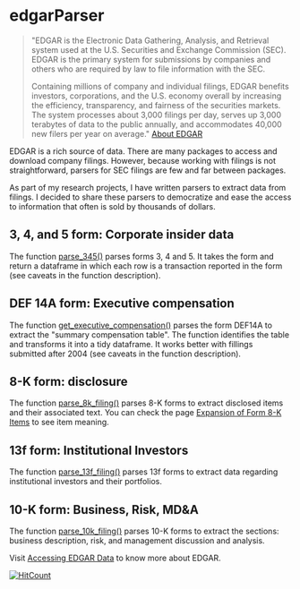 # edgarParser #

> "EDGAR is the Electronic Data Gathering, Analysis, and Retrieval system used at the U.S. Securities and Exchange Commission (SEC). EDGAR is the primary system for submissions by companies and others who are required by law to file information with the SEC.  
>
> Containing millions of company and individual filings, EDGAR benefits investors, corporations, and the U.S. economy overall by increasing the efficiency, transparency, and fairness of the securities markets. The system processes about 3,000 filings per day, serves up 3,000 terabytes of data to the public annually, and accommodates 40,000 new filers per year on average." [About EDGAR](https://www.sec.gov/edgar/about)

EDGAR is a rich source of data. There are many packages to access and download company filings. However, because working with filings is not straightforward, parsers for SEC filings are few and far between packages.

As part of my research projects, I have written parsers to extract data from filings. I decided to share these parsers to democratize and ease the access to information that often is sold by thousands of dollars.

## 3, 4, and 5 form: Corporate insider data ##

The function [parse_345()](https://github.com/rsljr/python-edgar/blob/master/parse_345.py) parses forms 3, 4 and 5. It takes the form and return a dataframe in which each row is a transaction reported in the form (see caveats in the function description).  

## DEF 14A form: Executive compensation ##

The function [get_executive_compensation()](https://github.com/rsljr/python-edgar/blob/master/annotated%20notebooks/get_exectuvive_compensation.ipynb) parses the form DEF14A to extract the "summary compensation table". The function identifies the table and transforms it into a tidy dataframe. It works better with fillings submitted after 2004 (see caveats in the function description).  

## 8-K form: disclosure ##

The function [parse_8k_filing()](https://github.com/rsljr/python-edgar/blob/master/parse_8K.py) parses 8-K forms to extract disclosed items and their associated text.  You can check the page [Expansion of Form 8-K Items](https://www.sec.gov/rules/final/33-8400.htm) to see item meaning.  

## 13f form: Institutional Investors ##

The function [parse_13f_filing()](https://github.com/rsljr/python-edgar/blob/master/parse_13f.py) parses 13f forms to extract data regarding institutional investors and their portfolios.

## 10-K form: Business, Risk, MD&A ##

The function [parse_10k_filing()](https://github.com/rsljr/python-edgar/blob/master/parse_10K.py) parses 10-K forms to extract the sections: business description, risk, and management discussion and analysis.  

Visit [Accessing EDGAR Data](https://www.sec.gov/edgar/searchedgar/accessing-edgar-data.htm) to know more about EDGAR.  

 
[![HitCount](https://hits.dwyl.com/rsljr/rsljr/edgarParser.svg?style=flat&show=unique)](http://hits.dwyl.com/rsljr/rsljr/edgarParser)
